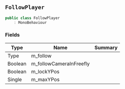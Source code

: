 ## `FollowPlayer`

```csharp
public class FollowPlayer
    : MonoBehaviour

```

### Fields

| Type | Name | Summary | 
| --- | --- | --- | 
| Type | m_follow |  | 
| Boolean | m_followCameraInFreefly |  | 
| Boolean | m_lockYPos |  | 
| Single | m_maxYPos |  | 


